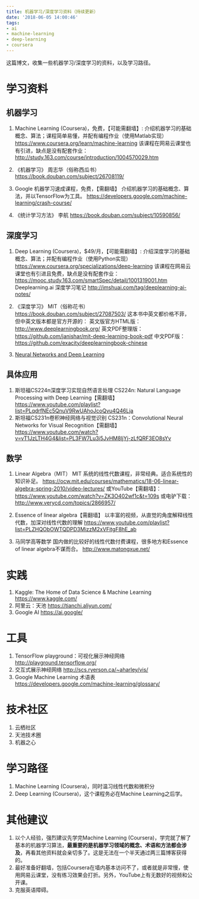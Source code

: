 ```yaml
---
title: 机器学习/深度学习资料（持续更新）
date: '2018-06-05 14:00:46'
tags:
- ai
- machine-learning
- deep-learning
- coursera
---
```


这篇博文，收集一些机器学习/深度学习的资料，以及学习路径。


<!--more-->


# 学习资料
## 机器学习
1. Machine Learning (Coursera)，免费，【可能需翻墙】: 
介绍机器学习的基础概念、算法；课程简单易懂，并配有编程作业（使用Matlab实现）
https://www.coursera.org/learn/machine-learning
该课程在网易云课堂也有引进，缺点是没有配套作业：
http://study.163.com/course/introduction/1004570029.htm

2. 《机器学习》 周志华（俗称西瓜书）
https://book.douban.com/subject/26708119/

3. Google 机器学习速成课程，免费，【需翻墙】
介绍机器学习的基础概念、算法，并以TensorFlow为工具。
https://developers.google.com/machine-learning/crash-course/

4. 《统计学习方法》 李航
https://book.douban.com/subject/10590856/

## 深度学习
1. Deep Learning (Coursera)，$49/月，【可能需翻墙】: 
介绍深度学习的基础概念、算法；并配有编程作业（使用Python实现）
https://www.coursera.org/specializations/deep-learning
该课程在网易云课堂也有引进且免费，缺点是没有配套作业：
https://mooc.study.163.com/smartSpec/detail/1001319001.htm
Deeplearning.ai 深度学习笔记
http://imshuai.com/tag/deeplearning-ai-notes/

2. 《深度学习》 MIT（俗称花书）
https://book.douban.com/subject/27087503/
这本书中英文都价格不菲，但中英文版本都是官方开源的：
英文版官方HTML版：http://www.deeplearningbook.org/ 
英文PDF整理版：https://github.com/janishar/mit-deep-learning-book-pdf
中文PDF版：https://github.com/exacity/deeplearningbook-chinese

3. [Neural Networks and Deep Learning](http://neuralnetworksanddeeplearning.com/index.html)



## 具体应用 
1. 斯坦福CS224n深度学习实现自然语言处理 CS224n: Natural Language Processing with Deep Learning【需翻墙】
https://www.youtube.com/playlist?list=PLqdrfNEc5QnuV9RwUAhoJcoQvu4Q46Lja
2. 斯坦福CS231n卷积神经网络与视觉识别 CS231n：Convolutional Neural Networks for Visual Recognition【需翻墙】
https://www.youtube.com/watch?v=vT1JzLTH4G4&list=PL3FW7Lu3i5JvHM8ljYj-zLfQRF3EO8sYv

## 数学
1. Linear Algebra（MIT）
MIT 系统的线性代数课程，非常经典。适合系统性的知识补足。
https://ocw.mit.edu/courses/mathematics/18-06-linear-algebra-spring-2010/video-lectures/
或YouTube【需翻墙】：https://www.youtube.com/watch?v=ZK3O402wf1c&t=109s
或电驴下载：http://www.verycd.com/topics/2866957/

2. Essence of linear algebra【需翻墙】
以丰富的视频，从直觉的角度解释线性代数，加深对线性代数的理解
https://www.youtube.com/playlist?list=PLZHQObOWTQDPD3MizzM2xVFitgF8hE_ab

3. 马同学高等数学
国内做的比较好的线性代数付费课程，很多地方和Essence of linear algebra不谋而合。
http://www.matongxue.net/



# 实践
1. Kaggle: The Home of Data Science & Machine Learning
https://www.kaggle.com/
2. 阿里云：天池
https://tianchi.aliyun.com/
3. Google AI 
https://ai.google/

# 工具
1. TensorFlow playground：可视化展示神经网络
http://playground.tensorflow.org/
2. 交互式展示神经网络
http://scs.ryerson.ca/~aharley/vis/
3. Google Machine Learning 术语表
https://developers.google.com/machine-learning/glossary/


# 技术社区
1. 云栖社区
2. 天池技术圈
3. 机器之心


# 学习路径
1. Machine Learning (Coursera)，同时温习线性代数和微积分
2. Deep Learning (Coursera)，这个课程务必在Machine Learning之后学。

# 其他建议
1. 以个人经验，强烈建议先学完Machine Learning (Coursera)，学完就了解了基本的机器学习算法，**最重要的是机器学习领域的概念、术语和方法都会涉及**，再看其他资料就会亲切多了。这是无法在一个半天通过两三篇博客获得的。
2. 最好准备好翻墙，包括Coursera在墙内基本访问不了，或者就是非常慢，使用网易云课堂，没有练习效果会打折。另外，YouTube上有无数好的视频和公开课。
3. 克服英语障碍。
 
